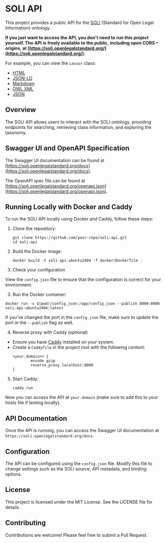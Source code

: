 # SOLI API

This project provides a public API for the [SOLI](https://openlegalstandard.org) (Standard for Open Legal Information) ontology.

**If you just want to access the API, you don't need to run this project yourself.  The API is freely available to the public,
including open CORS `*` origins, at [https://soli.openlegalstandard.org/](https://soli.openlegalstandard.org/).**

For example, you can view the `Lessor` class:

* [HTML](https://soli.openlegalstandard.org/R8pNPutX0TN6DlEqkyZuxSw/html)
* [JSON-LD](https://soli.openlegalstandard.org/R8pNPutX0TN6DlEqkyZuxSw/jsonld)
* [Markdown](https://soli.openlegalstandard.org/R8pNPutX0TN6DlEqkyZuxSw/markdown)
* [OWL XML](https://soli.openlegalstandard.org/R8pNPutX0TN6DlEqkyZuxSw/xml)
* [JSON](https://soli.openlegalstandard.org/R8pNPutX0TN6DlEqkyZuxSw)



## Overview

The SOLI API allows users to interact with the SOLI ontology, providing endpoints for searching, retrieving class information, and exploring the taxonomy.

## Swagger UI and OpenAPI Specification

The Swagger UI documentation can be found at [https://soli.openlegalstandard.org/docs](https://soli.openlegalstandard.org/docs).

The OpenAPI spec file can be found at [https://soli.openlegalstandard.org/openapi.json](https://soli.openlegalstandard.org/openapi.json).

## Running Locally with Docker and Caddy

To run the SOLI API locally using Docker and Caddy, follow these steps:

1. Clone the repository:
   ```
   git clone https://github.com/your-repo/soli-api.git
   cd soli-api
   ```

2. Build the Docker image:
   ```
   docker build -t soli-api-ubuntu2404 -f docker/Dockerfile .
   ```

3. Check your configuration

View the `config.json` file to ensure that the configuration is correct for your environment.


3. Run the Docker container:

```
docker run -v $(pwd)/config.json:/app/config.json --publish 8000:8000 soli-api-ubuntu2404:latest
```

If you've changed the port in the `config.json` file, make sure to update the port in the `--publish` flag as well.

4. Reverse proxy with Caddy (optional)

- Ensure you have [Caddy](https://caddyserver.com/) installed on your system.
- Create a `Caddyfile` in the project root with the following content:
  ```
  <your.domain>> {
          encode gzip
          reverse_proxy localhost:8000
  }
  ```

5. Start Caddy:
   ```
   caddy run
   ```

Now you can access the API at `your.domain` (make sure to add this to your hosts file if testing locally).

## API Documentation

Once the API is running, you can access the Swagger UI documentation at `https://soli.openlegalstandard.org/docs`.

## Configuration

The API can be configured using the `config.json` file. Modify this file to change settings such as the SOLI source, API metadata, and binding options.

## License

This project is licensed under the MIT License. See the LICENSE file for details.

## Contributing

Contributions are welcome! Please feel free to submit a Pull Request.

